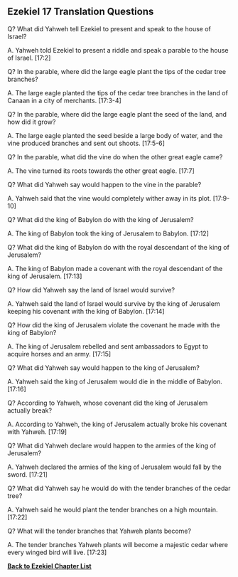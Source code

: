 ## Ezekiel 17 Translation Questions ##

Q? What did Yahweh tell Ezekiel to present and speak to the house of Israel?

A. Yahweh told Ezekiel to present a riddle and speak a parable to the house of Israel. [17:2]

Q? In the parable, where did the large eagle plant the tips of the cedar tree branches?

A. The large eagle planted the tips of the cedar tree branches in the land of Canaan in a city of merchants. [17:3-4]

Q? In the parable, where did the large eagle plant the seed of the land, and how did it grow?

A. The large eagle planted the seed beside a large body of water, and the vine produced branches and sent out shoots. [17:5-6]

Q? In the parable, what did the vine do when the other great eagle came?

A. The vine turned its roots towards the other great eagle. [17:7]

Q? What did Yahweh say would happen to the vine in the parable?

A. Yahweh said that the vine would completely wither away in its plot. [17:9-10]

Q? What did the king of Babylon do with the king of Jerusalem?

A. The king of Babylon took the king of Jerusalem to Babylon. [17:12]

Q? What did the king of Babylon do with the royal descendant of the king of Jerusalem?

A. The king of Babylon made a covenant with the royal descendant of the king of Jerusalem. [17:13]

Q? How did Yahweh say the land of Israel would survive?

A. Yahweh said the land of Israel would survive by the king of Jerusalem keeping his covenant with the king of Babylon. [17:14]

Q? How did the king of Jerusalem violate the covenant he made with the king of Babylon?

A. The king of Jerusalem rebelled and sent ambassadors to Egypt to acquire horses and an army. [17:15]

Q? What did Yahweh say would happen to the king of Jerusalem?

A. Yahweh said the king of Jerusalem would die in the middle of Babylon. [17:16]

Q? According to Yahweh, whose covenant did the king of Jerusalem actually break?

A. According to Yahweh, the king of Jerusalem actually broke his covenant with Yahweh. [17:19]

Q? What did Yahweh declare would happen to the armies of the king of Jerusalem?

A. Yahweh declared the armies of the king of Jerusalem would fall by the sword. [17:21]

Q? What did Yahweh say he would do with the tender branches of the cedar tree?

A. Yahweh said he would plant the tender branches on a high mountain. [17:22]

Q? What will the tender branches that Yahweh plants become?

A. The tender branches Yahweh plants will become a majestic cedar where every winged bird will live. [17:23]

__[Back to Ezekiel Chapter List](./)__


